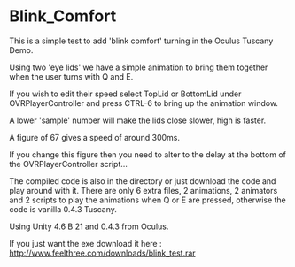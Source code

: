 Blink_Comfort
=============

This is a simple test to add 'blink comfort' turning in the Oculus Tuscany Demo.

Using two 'eye lids' we have a simple animation to bring them together when the user turns with Q and E.

If you wish to edit their speed select TopLid or BottomLid under OVRPlayerController and press CTRL-6 to bring up the animation window. 

A lower 'sample' number will make the lids close slower, high is faster. 

A figure of 67 gives a speed of around 300ms.

If you change this figure then you need to alter to the delay at the bottom of the OVRPlayerController script...

The compiled code is also in the directory or just download the code and play around with it. There are only 6 extra files, 2 animations, 2 animators and 2 scripts to play the animations when Q or E are pressed, otherwise the code is vanilla 0.4.3 Tuscany.

Using Unity 4.6 B 21 and 0.4.3 from Oculus.

If you just want the exe download it here :  http://www.feelthree.com/downloads/blink_test.rar
